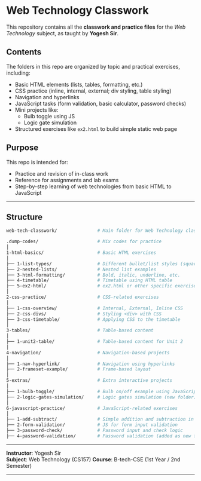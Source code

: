 
# Web Technology Classwork

This repository contains all the **classwork and practice files** for the *Web Technology* subject, as taught by **Yogesh Sir**.

## Contents

The folders in this repo are organized by topic and practical exercises, including:

- Basic HTML elements (lists, tables, formatting, etc.)
- CSS practice (inline, internal, external; div styling, table styling)
- Navigation and hyperlinks
- JavaScript tasks (form validation, basic calculator, password checks)
- Mini projects like:
  - Bulb toggle using JS
  - Logic gate simulation
- Structured exercises like `ex2.html` to build simple static web page

## Purpose

This repo is intended for:
- Practice and revision of in-class work
- Reference for assignments and lab exams
- Step-by-step learning of web technologies from basic HTML to JavaScript

---
## Structure
```bash
web-tech-classwork/               # Main folder for Web Technology classwork

.dump-codes/                      # Mix codes for practice
│
1-html-basics/                    # Basic HTML exercises
│
├── 1-list-types/                 # Different bullet/list styles (square, circle, disc, a, A, i, I)
├── 2-nested-lists/               # Nested list examples
├── 3-html-formatting/            # Bold, italic, underline, etc.
├── 4-timetable/                  # Timetable using HTML table
├── 5-ex2-html/                   # ex2.html or other specific exercises
│
2-css-practice/                   # CSS-related exercises
│
├── 1-css-overview/               # Internal, External, Inline CSS
├── 2-css-divs/                   # Styling <div> with CSS
├── 3-css-timetable/              # Applying CSS to the timetable
│
3-tables/                         # Table-based content
│
├── 1-unit2-table/                # Table-based content for Unit 2
│
4-navigation/                     # Navigation-based projects
│
├── 1-nav-hyperlink/              # Navigation using hyperlinks
├── 2-frameset-example/           # Frame-based layout
│
5-extras/                         # Extra interactive projects
│
├── 1-bulb-toggle/                # Bulb on/off example using JavaScript
├── 2-logic-gates-simulation/     # Logic gates simulation (new folder)
│
6-javascript-practice/            # JavaScript-related exercises
│
├── 1-add-subtract/               # Simple addition and subtraction in JS
├── 2-form-validation/            # JS for form input validation
├── 3-password-check/             # Password input and check logic
├── 4-password-validation/        # Password validation (added as new folder)


```

---
**Instructor**: Yogesh Sir  
**Subject**: Web Technology  (CS157)
**Course**: B-tech-CSE (1st Year / 2nd Semester)

---
